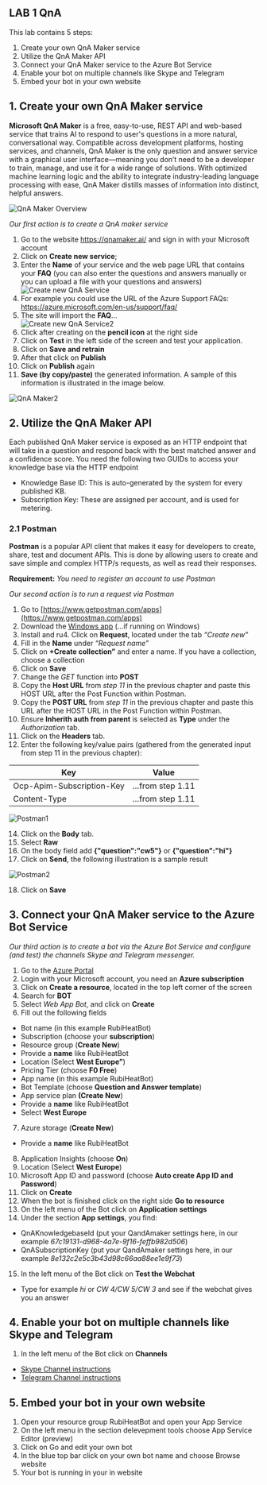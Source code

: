 ## LAB 1 QnA
This lab contains 5 steps:
1.	Create your own QnA Maker service
2. Utilize the QnA Maker API
3.	Connect your QnA Maker service to the Azure Bot Service 
4.	Enable your bot on multiple channels like Skype and Telegram
5.	Embed your bot in your own website

## 1. Create your own QnA Maker service

**Microsoft QnA Maker** is a free, easy-to-use, REST API and web-based service that trains AI to respond to user's questions in a more natural, conversational way. Compatible across development platforms, hosting services, and channels, QnA Maker is the only question and answer service with a graphical user interface—meaning you don’t need to be a developer to train, manage, and use it for a wide range of solutions.
With optimized machine learning logic and the ability to integrate industry-leading language processing with ease, QnA Maker distills masses of information into distinct, helpful answers.

![QnA Maker Overview](https://github.com/Rubicon-BV/GlobalAzureBootcamp2018/blob/master/Lab1/Pics/botFrameworkArch.png)

_Our first action is to create a QnA maker service_
1. Go to the website https://qnamaker.ai/ and sign in with your Microsoft account
2. Click on **Create new service**;
3. Enter the **Name** of your service and the web page URL that contains your **FAQ** (you can also enter the questions and answers manually or you can upload a file with your questions and answers)  
![Create new QnA Service](https://github.com/Rubicon-BV/GlobalAzureBootcamp2018/blob/master/Lab1/Pics/CreateQnAService.png)
4. For example you could use the URL of the Azure Support FAQs: https://azure.microsoft.com/en-us/support/faq/
5. The site will import the **FAQ**…  
![Create new QnA Service2](https://github.com/Rubicon-BV/GlobalAzureBootcamp2018/blob/master/Lab1/Pics/CreateQnAService2.png)
6. Click after creating on the **pencil icon** at the right side
7. Click on **Test** in the left side of the screen and test your application.
8. Click on **Save and retrain**
9. After that click on **Publish**
10. Click on **Publish** again
11. **Save (by copy/paste)** the generated information. A sample of this information is illustrated in the image below.

![QnA Maker2](https://github.com/Rubicon-BV/GlobalAzureBootcamp2018/blob/master/Lab1/Pics/samplehttprequest.png)

## 2. Utilize the QnA Maker API
Each published QnA Maker service is exposed as an HTTP endpoint that will take in a question and respond back with the best matched answer and a confidence score. You need the following two GUIDs to access your knowledge base via the HTTP endpoint
* Knowledge Base ID: This is auto-generated by the system for every published KB.  
* Subscription Key: These are assigned per account, and is used for metering.
 
### 2.1 Postman

**Postman** is a popular API client that makes it easy for developers to create, share, test and document APIs. This is done by allowing users to create and save simple and complex HTTP/s requests, as well as read their responses. 

**Requirement:** _You need to register an account to use Postman_
 
_Our second action is to run a request via Postman_
1. Go to [https://www.getpostman.com/apps](https://www.getpostman.com/apps)
2. Download the [Windows app](https://www.getpostman.com/apps) (…if running on Windows)
3. Install and ru4.	Click on **Request**, located under the tab _“Create new”_
5.	Fill in the **Name** under _“Request name”_
6. Click on **+Create collection”** and enter a name. If you have a collection, choose a collection
7. Click on **Save**
8. Change the _GET_ function into **POST**
9. Copy the **Host URL** from _step 11_ in the previous chapter and paste this HOST URL after the Post Function within Postman.
10. Copy the **POST URL** from _step 11_ in the previous chapter and paste this URL after the HOST URL in the Post Function within Postman.
11. Ensure **Inherith auth from parent** is selected as **Type** under the _Authorization_ tab.
12. Click on the **Headers** tab.
13. Enter the following key/value pairs (gathered from the generated input from step 11 in the previous chapter):

| Key | Value |
| --- | --- |
| Ocp-Apim-Subscription-Key | …from step 1.11 |
| Content-Type | …from step 1.11 |

 ![Postman1](https://github.com/Rubicon-BV/GlobalAzureBootcamp2018/blob/master/Lab1/Pics/Postman1.png)

14. Click on the **Body** tab.
15. Select **Raw**
16. On the body field add **{"question":"cw5"}** or **{"question":"hi"}**
17. Click on **Send**, the following illustration is a sample result

 ![Postman2](https://github.com/Rubicon-BV/GlobalAzureBootcamp2018/blob/master/Lab1/Pics/Postman2.png)
 
18.	Click on **Save**

## 3. Connect your QnA Maker service to the Azure Bot Service 

_Our third action is to create a bot via the Azure Bot Service and configure (and test) the channels Skype and Telegram messenger._

1. Go to the [Azure Portal](https://portal.azure.com/)
2. Login with your Microsoft account, you need an **Azure subscription**
3. Click on **Create a resource**, located in the top left corner of the screen
4. Search for **BOT**
5. Select _Web App Bot_, and click on **Create**
6. Fill out the following fields
* Bot name (in this example RubiHeatBot)
* Subscription (choose your **subscription**)
* Resource group (**Create New**)
* Provide a **name** like RubiHeatBot
* Location (Select **West Europe”**)
* Pricing Tier (choose **F0 Free**)
* App name (in this example RubiHeatBot)
* Bot Template (choose **Question and Answer template**)
* App service plan **(Create New**)
* Provide a **name** like RubiHeatBot 
* Select **West Europe**
7. Azure storage (**Create New**)
* Provide a **name** like RubiHeatBot
8. Application Insights (choose **On**)
9. Location (Select **West Europe**)
10. Microsoft App ID and password (choose **Auto create App ID and Password**)
11. Click on **Create**
12. When the bot is finished click on the right side **Go to resource**
13. On the left menu of the Bot click on **Application settings**
14. Under the section **App settings**, you find:
* QnAKnowledgebaseId (put your QandAmaker settings here, in our example _67c19131-d968-4a7e-9f16-feffb982d506_)
* QnASubscriptionKey (put your QandAmaker settings here, in our example _8e132c2e5c3b43d98c66aa88ee1e9f73_)
15. In the left menu of the Bot click on **Test the Webchat**
* Type for example _hi_ or _CW 4/CW 5/CW 3_ and see if the webchat gives you an answer

## 4. Enable your bot on multiple channels like Skype and Telegram
1. In the left menu of the Bot click on **Channels**
* [Skype Channel instructions](https://docs.microsoft.com/en-us/azure/bot-service/bot-service-channel-connect-skype)
* [Telegram Channel instructions](https://docs.microsoft.com/en-us/azure/bot-service/bot-service-channel-connect-telegram)

## 5. Embed your bot in your own website
1. Open your resource group RubiHeatBot and open your App Service
2.	On the left menu in the section delevepment tools choose App Service Editor (preview)
3.	Click on Go and edit your own bot
4.	In the blue top bar click on your own bot name and choose Browse website
5. Your bot is running in your in website

